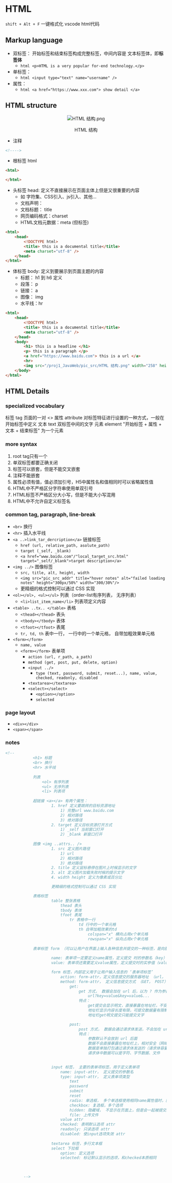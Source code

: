 # HTML
`shift + Alt + F` 一键格式化 vscode html代码
## Markup language
- 双标签： 开始标签和结束标签构成完整标签，中间内容是 文本标签体，即**标签体**
  - ```html <p>HTML is a very popular for-end technology.</p>```
- 单标签： 
  - ```html <input type="text" name="username" />```
- 属性：
  - ```html <a href="https://www.xxx.com"> show detail </a>```

## HTML structure

<div style="text-align:center">
    <img src="/proj1_JavaWeb/pic_src/HTML 结构.png" alt="HTML 结构.png" style="margin-bottom: 1px;">
    <p>HTML 结构</p>
</div>

- 注释 
```html 
<!---->
```
- 根标签 html 
```html 
<html>

</html>
```
- 头标签 head: 定义不直接展示在页面主体上但是又很重要的内容
  - 如 字符集、CSS引入、js引入、其他...
  - 文档声明：
  - 文档标题： title
  - 网页编码格式：charset
  - HTML文档元数据：meta (但标签)
```html 
<html>
    <head>
        <!DOCTYPE html>
        <title> this is a documental title</title>
        <meta charset="utf-8" />
    </head>
</html>
```
- 体标签 body: 定义到要展示到页面主题的内容
  - 标题： h1 到 h6 定义
  - 段落： p
  - 链接： a
  - 图像： img
  - 水平线：hr
```html 
<html>
    <head>
        <!DOCTYPE html>
        <title> this is a documental title</title>
        <meta charset="utf-8" />
    </head>
    <body>
        <h1> this is a headline </h1>
        <p> this is a paragraph </p>
        <a href="https://www.baidu.com"> this is a url </a>
        <hr>
        <img src="/proj1_JavaWeb/pic_src/HTML 结构.png" width="258" height="39" />
    </body>
</html>
```

## HTML Details
### specialized vocabulary
标签 tag             页面的一对 <>
属性 attribute       对标签特征进行设置的一种方式，一般在开始标签中定义
文本 text            双标签中间的文字
元素 element         "开始标签 + 属性 + 文本 + 结束标签"  为一个元素

### more syntax
1. root tag只有一个
2. 单双标签都要正确关闭
3. 标签可以嵌套，但是不能交叉嵌套
4. 注释不能嵌套
5. 属性必须有值，值必须加引号，H5中属性名和值相同时可以省略属性值
6. HTML中不严格区分字符串使用单双引号
7. HTML标签不严格区分大小写，但是不能大小写混用
8. HTML中不允许自定义标签名


### common tag, paragraph, line-break
- `<br>` 换行
- `<hr>` 插入水平线
- `<a ..>link_tar_dercription</a>` 链接标签
    - `href (url, relative_path, asolute_path)`
    - `target (_self, _blank)`
    - `<a href="www.baidu.com"/"local_target_src.html" target="_self/_blank">target description</a>`
- `<img ../>` 图像标签
  - `src, title, alt, height, width`
  - `<img src="pic_src_addr" title="hover notes" alt="failed loading notes" height="300px/50%" width="300/30%"/>`
  - 更精细的格式控制可以通过 CSS 实现
- `<ol></ol>, <ul></ul>` 列表（order-list有序列表， 无序列表）
  - `<li>list_item_name</li>` 列表项定义内容
- `<table> ..tx.. </table>` 表格
  - `<thead></thead>` 表头
  - `<tbody></tbody>` 表体
  - `<tfoot></tfoot>` 表尾
  - `tr, td, th` 表中一行， 一行中的一个单元格， 自带加粗效果单元格
- `<form></form>`
  - `name, value`
  - `<form></form>` 表单项
    - `action (url, r_path, a_path)`
    - `method (get, post, put, delete, option)`
    - `<input ../>`
      - `type (text, password, submit, reset...), name, value, checked, readonly, disabled`
    - `<textarea></textarea>`
    - `<select></select>`
      - `<option></option>`
      - `selected`

### page layout
- `<div></div>`
- `<span></span>`

### notes
```html
<!--
            <h1> 标题
            <br> 换行
            <hr> 水平线
            
            列表
                <ol> 有序列表
                <ul> 无序列表
                <li> 列表项
            
            超链接 <a></a> 有两个属性：
                    1. href 定义要跳转的目标资源地址
                        1) 完整url www.baidu.com
                        2) 相对路径
                        3) 绝对路径
                    2. target 定义目标资源打开方式
                        1) _self 当前窗口打开
                        2) _blank 新窗口打开
            
            图像 <img ..attrs.. />
                    1. src 定义图片路径
                        1) url
                        2) 相对路径
                        3) 绝对路径
                    2. title 定义鼠标悬停在图片上时候显示的文字
                    3. alt 定义图片加载失败时候的提示文字
                    4. width height 定义为像素或百分比

                    更精细的格式控制可以通过 CSS 实现

            表格标签
                    table 整张表格
                        thead 表头
                        tbody 表体
                        tfoot 表尾
                            tr 表格中一行
                                td 行中的一个单元格
                                th 自带加粗效果的td
                                    colspan="x" 横向占用x个单元格
                                    rowspan="x" 纵向占用x个单元格
                
            表单标签 form （可以让用户在界面上输入各种信息并提交的一种标签，是向服务器发送数据主要的方式之一）
                    
                    name: 表单项一定要定义name属性，定义提交 时的参数名（key）       
                    value: 表单项还需要定义value属性，定义提交时的实参值（value）

                    form 标签，内部定义用于让用户输入信息的 ‘表单项标签’
                        action: form-attr，定义信息提交的服务器地址 （url， 相对路径， 绝对路径）
                        method: form-attr， 定义信息提交方式 （GET， POST）
                            get: 
                                get 方式， 数据会加在 url 后，以为 ? 作为参数开始表示，多个参数使用 & 隔开
                                    url?key=value&key=value&...
                                特点：
                                    get提交会显示明文，直接暴露在地址栏，不安全
                                    地址栏显示内容长度有限，可提交数据量有限制
                                    地址栏get明文提交只能提交文字

                            post: 
                                post 方式， 数据会通过请求体发送，不会加在 url后面
                                特点：
                                    参数默认不会放到 url 后面
                                    数据不会直接暴露在地址栏上，相对安全（网络数据包可抓，并不绝对安全）
                                    数据是单独打包通过请求体发送的（请求体容量很大，可以提交大量数据）
                                    请求体中数据可以是字符、字节数据、文件

            
                    input 标签， 主要的表单项标签，用于定义表单项
                        name: input-attr， 定义提交的参数名
                        type: input-attr， 定义表单项类型
                            text
                            password
                            submit
                            reset
                            radio: 单选框， 多个单选框使用相同name属性值时，就会有互斥效果
                            checkbox: 复选框，多个选项
                            hidden: 隐藏域， 不显示在页面上，但是会一起被提交。希望用户提交特定信息，为了避免数据被修改，设置为隐藏域信息  
                            file: 上传文件    
                        value attr
                        checked: 表明默认选项 attr
                        readonly: 只读选项 attr
                        disabled: 使input选项失效 attr
                    
                    textarea 标签，多行文本框
                    select 下拉框
                        option: 定义选项
                        selected: 标记默认显示的选项，和checked本质相同

                    
        
        -->
```